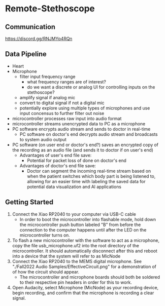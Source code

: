 # Remote-Stethoscope

## Communication
https://discord.gg/RNJMYp4RQn

## Data Pipeline 
- Heart
- Microphone
  - filter input frequency range
    - what frequency ranges are of interest?
    - do we want a discrete or analog UI for controlling inputs on the stethoscope?
  - amplify signal if analog mic
  - convert to digital signal if not a digital mic
  - potentially explore using multiple types of microphones and use input concensus to further filter out noise
- microcontroller processes raw input into audio format
- microcontroller streams unencrypted data to PC as a microphone
- PC software encrypts audio stream and sends to doctor in real-time
  - PC software on doctor's end decrypts audio stream and broadcasts to system audio output
- PC software (on user end or doctor's end?) saves an encrypted copy of the recording as an audio file (and sends it to doctor if on user's end)
  - Advantages of user's end file save:
    - Potential for packet loss of done on doctor's end
  - Advantages of doctor's end file save:
    - Doctor can segment the incoming real-time stream based on when the patient switches which body part is being listened to, allowing for an easier time with labeling the saved data for potential data visualization and AI applications

## Getting Started
1. Connect the Xiao RP2040 to your computer via USB-C cable
    - In order to boot the microcontroller into flashable mode, hold down the microcontroller push button labeled "B" from before the connection to the computer happens until after the LED on the microcontroller turns on.
2. To flash a new microcontroller with the software to act as a microphone, copy the file usb_microphone.uf2 into the root directory of the microcontroller.  It should automatically disconnect after this and reboot into a device that the system will refer to as MicNode
3. Connect the Xiao RP2040 to the MEMS digital microphone.  See "./Fall2022 Audio Samples/EffectiveCircuit.png" for a demonstration of of how the circuit should appear.
    - The microcontroller and microphone boards should both be soldered to their respective pin headers in order for this to work.
4. Open Audacity, select Microphone (MicNode) as your recording device, begin recording, and confirm that the microphone is recording a clear signal.

